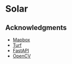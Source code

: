 # Solar

## Acknowledgments

- [Mapbox](https://www.mapbox.com/)
- [Turf](https://turfjs.org/)
- [FastAPI](https://fastapi.tiangolo.com/)
- [OpenCV](https://opencv.org/)
